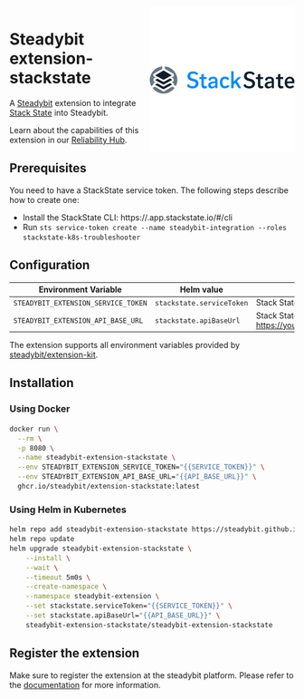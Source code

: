 <img src="./stackstate.png" align="right" alt="StackState logo">

# Steadybit extension-stackstate

A [Steadybit](https://www.steadybit.com/) extension to integrate [Stack State](https://www.stackstate.com/) into Steadybit.

Learn about the capabilities of this extension in our [Reliability Hub](https://hub.steadybit.com/extension/com.steadybit.extension_stackstate).

## Prerequisites

You need to have a StackState service token. The following steps describe how to create one:
- Install the StackState CLI: https://<your-company>.app.stackstate.io/#/cli
- Run `sts service-token create --name steadybit-integration --roles stackstate-k8s-troubleshooter`


## Configuration

| Environment Variable                | Helm value                | Meaning                                                                       | Required | Default |
|-------------------------------------|---------------------------|-------------------------------------------------------------------------------|----------|---------|
| `STEADYBIT_EXTENSION_SERVICE_TOKEN` | `stackstate.serviceToken` | Stack State Service Token                                                     | yes      |         |
| `STEADYBIT_EXTENSION_API_BASE_URL`  | `stackstate.apiBaseUrl`   | Stack State API Base URL (example: https://yourcompany.app.stackstate.io/api) | yes      |         |


The extension supports all environment variables provided by [steadybit/extension-kit](https://github.com/steadybit/extension-kit#environment-variables).

## Installation

### Using Docker

```sh
docker run \
  --rm \
  -p 8080 \
  --name steadybit-extension-stackstate \
  --env STEADYBIT_EXTENSION_SERVICE_TOKEN="{{SERVICE_TOKEN}}" \
  --env STEADYBIT_EXTENSION_API_BASE_URL="{{API_BASE_URL}}" \
  ghcr.io/steadybit/extension-stackstate:latest
```

### Using Helm in Kubernetes

```sh
helm repo add steadybit-extension-stackstate https://steadybit.github.io/extension-stackstate
helm repo update
helm upgrade steadybit-extension-stackstate \
    --install \
    --wait \
    --timeout 5m0s \
    --create-namespace \
    --namespace steadybit-extension \
    --set stackstate.serviceToken="{{SERVICE_TOKEN}}" \
    --set stackstate.apiBaseUrl="{{API_BASE_URL}}" \
    steadybit-extension-stackstate/steadybit-extension-stackstate
```

## Register the extension

Make sure to register the extension at the steadybit platform. Please refer to
the [documentation](https://docs.steadybit.com/integrate-with-steadybit/extensions/extension-installation) for more information.
